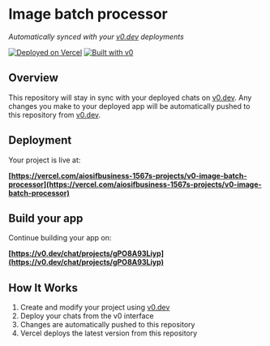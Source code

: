 # Image batch processor

*Automatically synced with your [v0.dev](https://v0.dev) deployments*

[![Deployed on Vercel](https://img.shields.io/badge/Deployed%20on-Vercel-black?style=for-the-badge&logo=vercel)](https://vercel.com/aiosifbusiness-1567s-projects/v0-image-batch-processor)
[![Built with v0](https://img.shields.io/badge/Built%20with-v0.dev-black?style=for-the-badge)](https://v0.dev/chat/projects/gPO8A93Liyp)

## Overview

This repository will stay in sync with your deployed chats on [v0.dev](https://v0.dev).
Any changes you make to your deployed app will be automatically pushed to this repository from [v0.dev](https://v0.dev).

## Deployment

Your project is live at:

**[https://vercel.com/aiosifbusiness-1567s-projects/v0-image-batch-processor](https://vercel.com/aiosifbusiness-1567s-projects/v0-image-batch-processor)**

## Build your app

Continue building your app on:

**[https://v0.dev/chat/projects/gPO8A93Liyp](https://v0.dev/chat/projects/gPO8A93Liyp)**

## How It Works

1. Create and modify your project using [v0.dev](https://v0.dev)
2. Deploy your chats from the v0 interface
3. Changes are automatically pushed to this repository
4. Vercel deploys the latest version from this repository
